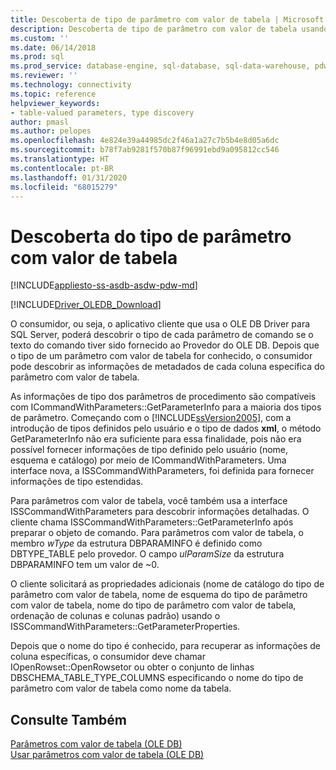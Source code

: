 ```yaml
---
title: Descoberta de tipo de parâmetro com valor de tabela | Microsoft Docs
description: Descoberta de tipo de parâmetro com valor de tabela usando o Driver do OLE DB para SQL Server
ms.custom: ''
ms.date: 06/14/2018
ms.prod: sql
ms.prod_service: database-engine, sql-database, sql-data-warehouse, pdw
ms.reviewer: ''
ms.technology: connectivity
ms.topic: reference
helpviewer_keywords:
- table-valued parameters, type discovery
author: pmasl
ms.author: pelopes
ms.openlocfilehash: 4e824e39a44985dc2f46a1a27c7b5b4e8d05a6dc
ms.sourcegitcommit: b78f7ab9281f570b87f96991ebd9a095812cc546
ms.translationtype: HT
ms.contentlocale: pt-BR
ms.lasthandoff: 01/31/2020
ms.locfileid: "68015279"
---
```

# <a name="table-valued-parameter-type-discovery"></a>Descoberta do tipo de parâmetro com valor de tabela
[!INCLUDE[appliesto-ss-asdb-asdw-pdw-md](../../../includes/appliesto-ss-asdb-asdw-pdw-md.md)]

[!INCLUDE[Driver_OLEDB_Download](../../../includes/driver_oledb_download.md)]

  O consumidor, ou seja, o aplicativo cliente que usa o OLE DB Driver para SQL Server, poderá descobrir o tipo de cada parâmetro de comando se o texto do comando tiver sido fornecido ao Provedor do OLE DB. Depois que o tipo de um parâmetro com valor de tabela for conhecido, o consumidor pode descobrir as informações de metadados de cada coluna específica do parâmetro com valor de tabela.  
  
 As informações de tipo dos parâmetros de procedimento são compatíveis com ICommandWithParameters::GetParameterInfo para a maioria dos tipos de parâmetro. Começando com o [!INCLUDE[ssVersion2005](../../../includes/ssversion2005-md.md)], com a introdução de tipos definidos pelo usuário e o tipo de dados **xml**, o método GetParameterInfo não era suficiente para essa finalidade, pois não era possível fornecer informações de tipo definido pelo usuário (nome, esquema e catálogo) por meio de ICommandWithParameters. Uma interface nova, a ISSCommandWithParameters, foi definida para fornecer informações de tipo estendidas.  
  
 Para parâmetros com valor de tabela, você também usa a interface ISSCommandWithParameters para descobrir informações detalhadas. O cliente chama ISSCommandWithParameters::GetParameterInfo após preparar o objeto de comando. Para parâmetros com valor de tabela, o membro *wType* da estrutura DBPARAMINFO é definido como DBTYPE_TABLE pelo provedor. O campo *ulParamSize* da estrutura DBPARAMINFO tem um valor de ~0.  
  
 O cliente solicitará as propriedades adicionais (nome de catálogo do tipo de parâmetro com valor de tabela, nome de esquema do tipo de parâmetro com valor de tabela, nome do tipo de parâmetro com valor de tabela, ordenação de colunas e colunas padrão) usando o ISSCommandWithParameters::GetParameterProperties.  
  
 Depois que o nome do tipo é conhecido, para recuperar as informações de coluna específicas, o consumidor deve chamar IOpenRowset::OpenRowsetor ou obter o conjunto de linhas DBSCHEMA_TABLE_TYPE_COLUMNS especificando o nome do tipo de parâmetro com valor de tabela como nome da tabela.  
  
## <a name="see-also"></a>Consulte Também  
 [Parâmetros com valor de tabela &#40;OLE DB&#41;](../../oledb/ole-db-table-valued-parameters/table-valued-parameters-ole-db.md)   
 [Usar parâmetros com valor de tabela &#40;OLE DB&#41;](../../oledb/ole-db-how-to/use-table-valued-parameters-ole-db.md)  
  
  
